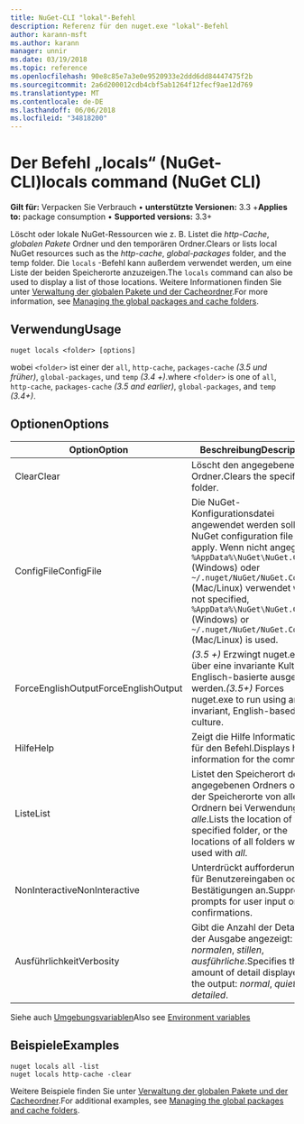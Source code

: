 ```yaml
---
title: NuGet-CLI "lokal"-Befehl
description: Referenz für den nuget.exe "lokal"-Befehl
author: karann-msft
ms.author: karann
manager: unnir
ms.date: 03/19/2018
ms.topic: reference
ms.openlocfilehash: 90e8c85e7a3e0e9520933e2ddd6dd84447475f2b
ms.sourcegitcommit: 2a6d200012cdb4cbf5ab1264f12fecf9ae12d769
ms.translationtype: MT
ms.contentlocale: de-DE
ms.lasthandoff: 06/06/2018
ms.locfileid: "34818200"
---
```

# <a name="locals-command-nuget-cli"></a><span data-ttu-id="f37c2-103">Der Befehl „locals“ (NuGet-CLI)</span><span class="sxs-lookup"><span data-stu-id="f37c2-103">locals command (NuGet CLI)</span></span>

<span data-ttu-id="f37c2-104">**Gilt für:** Verpacken Sie Verbrauch &bullet; **unterstützte Versionen:** 3.3 +</span><span class="sxs-lookup"><span data-stu-id="f37c2-104">**Applies to:** package consumption &bullet; **Supported versions:** 3.3+</span></span>

<span data-ttu-id="f37c2-105">Löscht oder lokale NuGet-Ressourcen wie z. B. Listet die *http-Cache*, *globalen Pakete* Ordner und den temporären Ordner.</span><span class="sxs-lookup"><span data-stu-id="f37c2-105">Clears or lists local NuGet resources such as the *http-cache*, *global-packages* folder, and the temp folder.</span></span> <span data-ttu-id="f37c2-106">Die `locals` -Befehl kann außerdem verwendet werden, um eine Liste der beiden Speicherorte anzuzeigen.</span><span class="sxs-lookup"><span data-stu-id="f37c2-106">The `locals` command can also be used to display a list of those locations.</span></span> <span data-ttu-id="f37c2-107">Weitere Informationen finden Sie unter [Verwaltung der globalen Pakete und der Cacheordner](../consume-packages/managing-the-global-packages-and-cache-folders.md).</span><span class="sxs-lookup"><span data-stu-id="f37c2-107">For more information, see [Managing the global packages and cache folders](../consume-packages/managing-the-global-packages-and-cache-folders.md).</span></span>

## <a name="usage"></a><span data-ttu-id="f37c2-108">Verwendung</span><span class="sxs-lookup"><span data-stu-id="f37c2-108">Usage</span></span>

```cli
nuget locals <folder> [options]
```

<span data-ttu-id="f37c2-109">wobei `<folder>` ist einer der `all`, `http-cache`, `packages-cache` *(3.5 und früher)*, `global-packages`, und `temp` *(3.4 +)*.</span><span class="sxs-lookup"><span data-stu-id="f37c2-109">where `<folder>` is one of `all`, `http-cache`, `packages-cache` *(3.5 and earlier)*, `global-packages`, and `temp` *(3.4+)*.</span></span>

## <a name="options"></a><span data-ttu-id="f37c2-110">Optionen</span><span class="sxs-lookup"><span data-stu-id="f37c2-110">Options</span></span>

| <span data-ttu-id="f37c2-111">Option</span><span class="sxs-lookup"><span data-stu-id="f37c2-111">Option</span></span> | <span data-ttu-id="f37c2-112">Beschreibung</span><span class="sxs-lookup"><span data-stu-id="f37c2-112">Description</span></span> |
| --- | --- |
| <span data-ttu-id="f37c2-113">Clear</span><span class="sxs-lookup"><span data-stu-id="f37c2-113">Clear</span></span> | <span data-ttu-id="f37c2-114">Löscht den angegebenen Ordner.</span><span class="sxs-lookup"><span data-stu-id="f37c2-114">Clears the specified folder.</span></span> |
| <span data-ttu-id="f37c2-115">ConfigFile</span><span class="sxs-lookup"><span data-stu-id="f37c2-115">ConfigFile</span></span> | <span data-ttu-id="f37c2-116">Die NuGet-Konfigurationsdatei angewendet werden soll.</span><span class="sxs-lookup"><span data-stu-id="f37c2-116">The NuGet configuration file to apply.</span></span> <span data-ttu-id="f37c2-117">Wenn nicht angegeben, `%AppData%\NuGet\NuGet.Config` (Windows) oder `~/.nuget/NuGet/NuGet.Config` (Mac/Linux) verwendet wird.</span><span class="sxs-lookup"><span data-stu-id="f37c2-117">If not specified, `%AppData%\NuGet\NuGet.Config` (Windows) or `~/.nuget/NuGet/NuGet.Config` (Mac/Linux) is used.</span></span>|
| <span data-ttu-id="f37c2-118">ForceEnglishOutput</span><span class="sxs-lookup"><span data-stu-id="f37c2-118">ForceEnglishOutput</span></span> | <span data-ttu-id="f37c2-119">*(3.5 +)*  Erzwingt nuget.exe über eine invariante Kultur Englisch-basierte ausgeführt werden.</span><span class="sxs-lookup"><span data-stu-id="f37c2-119">*(3.5+)* Forces nuget.exe to run using an invariant, English-based culture.</span></span> |
| <span data-ttu-id="f37c2-120">Hilfe</span><span class="sxs-lookup"><span data-stu-id="f37c2-120">Help</span></span> | <span data-ttu-id="f37c2-121">Zeigt die Hilfe Informationen für den Befehl.</span><span class="sxs-lookup"><span data-stu-id="f37c2-121">Displays help information for the command.</span></span> |
| <span data-ttu-id="f37c2-122">Liste</span><span class="sxs-lookup"><span data-stu-id="f37c2-122">List</span></span> | <span data-ttu-id="f37c2-123">Listet den Speicherort des angegebenen Ordners oder der Speicherorte von allen Ordnern bei Verwendung mit *alle*.</span><span class="sxs-lookup"><span data-stu-id="f37c2-123">Lists the location of the specified folder, or the locations of all folders when used with *all*.</span></span> |
| <span data-ttu-id="f37c2-124">NonInteractive</span><span class="sxs-lookup"><span data-stu-id="f37c2-124">NonInteractive</span></span> | <span data-ttu-id="f37c2-125">Unterdrückt aufforderungen für Benutzereingaben oder Bestätigungen an.</span><span class="sxs-lookup"><span data-stu-id="f37c2-125">Suppresses prompts for user input or confirmations.</span></span> |
| <span data-ttu-id="f37c2-126">Ausführlichkeit</span><span class="sxs-lookup"><span data-stu-id="f37c2-126">Verbosity</span></span> | <span data-ttu-id="f37c2-127">Gibt die Anzahl der Details in der Ausgabe angezeigt: *normalen*, *stillen*, *ausführliche*.</span><span class="sxs-lookup"><span data-stu-id="f37c2-127">Specifies the amount of detail displayed in the output: *normal*, *quiet*, *detailed*.</span></span> |

<span data-ttu-id="f37c2-128">Siehe auch [Umgebungsvariablen](cli-ref-environment-variables.md)</span><span class="sxs-lookup"><span data-stu-id="f37c2-128">Also see [Environment variables](cli-ref-environment-variables.md)</span></span>

## <a name="examples"></a><span data-ttu-id="f37c2-129">Beispiele</span><span class="sxs-lookup"><span data-stu-id="f37c2-129">Examples</span></span>

```cli
nuget locals all -list
nuget locals http-cache -clear
```

<span data-ttu-id="f37c2-130">Weitere Beispiele finden Sie unter [Verwaltung der globalen Pakete und der Cacheordner](../consume-packages/managing-the-global-packages-and-cache-folders.md).</span><span class="sxs-lookup"><span data-stu-id="f37c2-130">For additional examples, see [Managing the global packages and cache folders](../consume-packages/managing-the-global-packages-and-cache-folders.md).</span></span>
